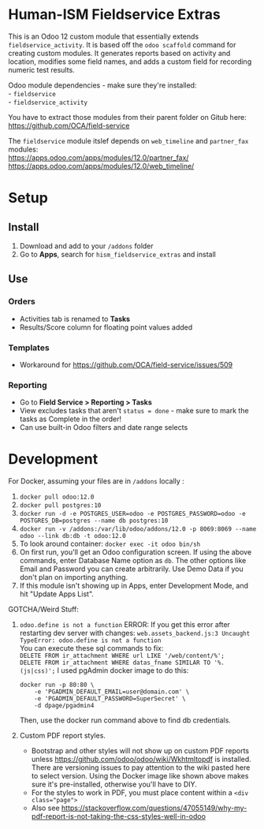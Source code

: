 # Human-ISM Fieldservice Extras

This is an Odoo 12 custom module that essentially extends `fieldservice_activity`. It is based off the `odoo scaffold` command for creating custom modules.
It generates reports based on activity and location, modifies some field names, and adds a custom field for recording numeric test results.

 Odoo module dependencies - make sure they're installed: \
	- `fieldservice` \
	- `fieldservice_activity`

You have to extract those modules from their parent folder on Gitub here: \
https://github.com/OCA/field-service

The `fieldservice` module itslef depends on `web_timeline` and `partner_fax` modules: \
https://apps.odoo.com/apps/modules/12.0/partner_fax/
https://apps.odoo.com/apps/modules/12.0/web_timeline/

# Setup

## Install
1. Download and add to your `/addons` folder
2. Go to **Apps**, search for `hism_fieldservice_extras` and install

## Use

### Orders

- Activities tab is renamed to **Tasks**
- Results/Score column for floating point values added

### Templates

- Workaround for https://github.com/OCA/field-service/issues/509

### Reporting

- Go to **Field Service > Reporting > Tasks**
- View excludes tasks that aren't `status = done` - make sure to mark the tasks as Complete in the order!
- Can use built-in Odoo filters and date range selects



# Development

For Docker, assuming your files are in `/addons` locally :

1. `docker pull odoo:12.0`
2. `docker pull postgres:10`
3. `docker run -d -e POSTGRES_USER=odoo -e POSTGRES_PASSWORD=odoo -e POSTGRES_DB=postgres --name db postgres:10`
4.  `docker run -v /addons:/var/lib/odoo/addons/12.0 -p 8069:8069 --name odoo --link db:db -t odoo:12.0`
5. To look around container: `docker exec -it odoo bin/sh `
6. On first run, you'll get an Odoo configuration screen. If using the above commands, enter Database Name option as `db`. The other options like Email and Password you can create arbitrarily. Use Demo Data if you don't plan on importing anything.
7. If this module isn't showing up in Apps, enter Development Mode, and hit "Update Apps List".

GOTCHA/Weird Stuff:
1. `odoo.define is not a function` ERROR:
If you get this error after restarting dev server with changes:
`web.assets_backend.js:3 Uncaught TypeError: odoo.define is not a function` \
You can execute these sql commands to fix: \
`DELETE FROM ir_attachment WHERE url LIKE '/web/content/%';` \
   `DELETE FROM ir_attachment WHERE datas_fname SIMILAR TO '%.(js|css)';`
I used pgAdmin docker image to do this: 
	```
	docker run -p 80:80 \
		-e 'PGADMIN_DEFAULT_EMAIL=user@domain.com' \
		-e 'PGADMIN_DEFAULT_PASSWORD=SuperSecret' \
		-d dpage/pgadmin4
	```
	Then, use the docker run command above to find db credentials.

  
2. Custom PDF report styles. 
	- Bootstrap and other styles will not show up on custom PDF reports unless 
https://github.com/odoo/odoo/wiki/Wkhtmltopdf is installed. There are versioning issues to pay attention to the wiki pasted here to select version.
  Using the Docker image like shown above makes sure it's pre-installed, otherwise you'll have to DIY.
	- For the styles to work in PDF, you must place content within a `<div class="page">`
	- Also see https://stackoverflow.com/questions/47055149/why-my-pdf-report-is-not-taking-the-css-styles-well-in-odoo